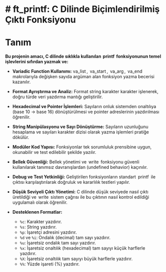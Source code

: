 #  # ft_printf: C Dilinde Biçimlendirilmiş Çıktı Fonksiyonu

# Tanım  
**Bu projenin amacı, C dilinde sıklıkla kullanılan ⁠ printf ⁠ fonksiyonunun temel işlevlerini sıfırdan yazmak ve:**

*    **⁠⁠Variadic Function Kullanımı:**
    va_list ⁠, ⁠ va_start ⁠, ⁠ va_arg ⁠, ⁠ va_end ⁠ makrolarıyla değişken sayıda argüman alan fonksiyon yazma becerisi kazanılır.

*    **⁠Format Ayrıştırma ve Analiz:**
    Format string karakter karakter işlenerek, doğru türde veri yazdırma mantığı geliştirilir.

*    **⁠Hexadecimal ve Pointer İşlemleri:**
  Sayıların onluk sistemden onaltılıya (base 10 → base 16) dönüştürülmesi ve pointer adreslerinin yazdırılması öğrenilir.

*    **⁠String Manipülasyonu ve Sayı Dönüştürme:**
  Sayıların uzunluğunu hesaplama ve sayıları karakter dizisi olarak yazma işlemleri pratiğe dökülür.

*    **⁠Modüler Kod Yapısı:**
  Fonksiyonlar tek sorumluluk prensibine uygun, okunabilir ve test edilebilir şekilde yazılır.

*    **⁠Bellek Güvenliği:**
  Bellek yönetimi ve ⁠ write ⁠ fonksiyonu güvenli kullanılarak tanımsız davranışlardan (undefined behavior) kaçınılır.

*    **⁠Debug ve Test Yetkinliği:**
  Geliştirilen fonksiyonların standart ⁠ printf ⁠ ile çıktısı karşılaştırılarak doğruluk ve kararlılık testleri yapılır.

*    **⁠Düşük Seviyeli Çıktı Yönetimi:**
  C dilinde düşük seviyede nasıl çıktı üretildiği ve ⁠ write ⁠ sistem çağrısı ile bu çıktının nasıl kontrol edildiği uygulamalı olarak öğrenilir.

*   **Desteklenen Formatlar:**
    *   `%c`: Karakter yazdırır.
    *   `%s`: String yazdırır.
    *   `%p`: İşaretçi adresini yazdırır.
    *   `%d` ve `%i`: Ondalık (decimal) tam sayı yazdırır.
    *   `%u`: İşaretsiz ondalık tam sayı yazdırır.
    *   `%x`: İşaretsiz onaltılık (hexadecimal) tam sayıyı küçük harflerle yazdırır.
    *   `%X`: İşaretsiz onaltılık tam sayıyı büyük harflerle yazdırır.
    *   `%%`: Yüzde işareti (%) yazdırır.

